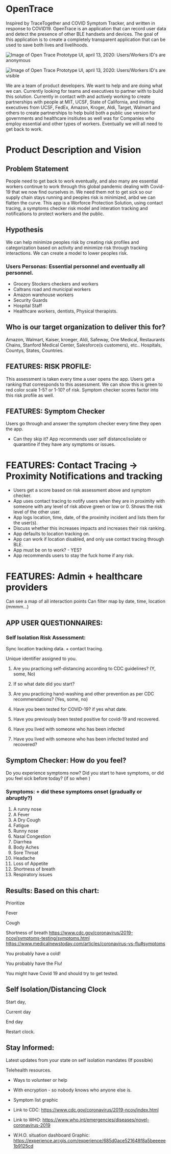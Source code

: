 # OpenTrace
Inspired by TraceTogether and COVID Symptom Tracker, and written in response to COVID19.  OpenTrace is an application that can record user data and detect the presence of other BLE handsets and devices.  The goal of this application is to create a completely transparent application that can be used to save both lives and livelihoods.

![Image of Open Trace](https://raw.githubusercontent.com/kunai-consulting/OpenTrace/master/Screens-anonymous_v1.png)
Prototype UI, april 13, 2020: Users/Workers ID's are anonymous

![Image of Open Trace](https://raw.githubusercontent.com/kunai-consulting/OpenTrace/master/Screens_v1.png)
Prototype UI, april 13, 2020: Users/Workers ID's are visible

We are a team of product developers. We want to help and are doing what we can. 
Currently looking for teams and executives to partner with to build this solution. Currently in contact with and actively working to create partnerships with people at MIT, UCSF, State of California, and inviting executives from UCSF, FedEx, Amazon, Kroger, Aldi, Target, Walmart and others to create partnerships to help build both a public use version for governments and healthcare insitiutes as well was for Companies who employ essential and other types of workers. Eventually we will all need to get back to work.

# Product Description and Vision
## Problem Statement
People need to get back to work eventually, and also many are essential workers continue to work through this global pandemic dealing with Covid-19 that we now find ourselves in. We need them not to get sick so our supply chain stays running and peoples risk is minimized, anbd we can flatten the curve. This app is a Worforce Protection Solution, using contact tracing, a symptoms checker risk model and interation tracking and notifications to protect workers and the public.

## Hypothesis
We can help minimize peoples risk by creating risk profiles and categorization based on activity and minimize risk through tracking interactions. We can create a model to lower peoples risk.

### Users Personas: Essential personnel and eventually all personnel.
* Grocery Stockers checkers and workers
* Caltrans road and municipal workers
* Amazon warehouse workers
* Security Guards
* Hospital Staff
* Healthcare workers, dentists, Physical therapists.


## Who is our target organization to deliver this for?
Amazon, Walmart, Kaiser, kroeger, Aldi, Safeway, One Medical, Restaurants Chains, Stanford Medical Center, Salesforce(s customers), etc.. Hospitals, Countys, States, Countries.


## FEATURES: RISK PROFILE: 
This assessment is taken every time a user opens the app. Users get a ranking that corresponds to this assessment. We can show this is green to red color scale 1-5? or 1-10? of risk. Symptom checker scores factor into this risk profile as well.


## FEATURES: Symptom Checker
Users go through and answer the symptom checker every time they open the app.
- Can they skip it?
App recommends user self distance/isolate or quarantine if they have any symptoms or issues.


# FEATURES: Contact Tracing -> Proximity Notifications and tracking
* Users get a score based on risk assessment above and symptom checker.
* App uses contact tracing to notify users when they are in proximity with someone with any level of risk above green or low or 0. Shows the risk level of the other user.
* App logs location, time, date, of the proximity incident and lists them for the user(s).
* Discuss whether this increases impacts and increases their risk ranking.
* App defaults to location tracking on.
* App can work if location disabled, and only use contact tracing through BLE.
* App must be on to work? - YES?
* App recommends users to stay the fuck home if any risk.


# FEATURES: Admin + healthcare providers
Can see a map of all interaction points 
Can filter map by date, time, location (mmmm…)


## APP USER QUESTIONNAIRES:

### Self Isolation Risk Assessment:
 

Sync location tracking data. + contact tracing.

Unique identifier assigned to you.

1. Are you practicing self-distancing according to CDC guidelines? (Y, some, No)

2. If so what date did you start?

3. Are you practicing hand-washing and other prevention as per CDC recommendations? (Yes, some, no)

4. Have you been tested for COVID-19? if yes what date.

5. Have you previously been tested positive for covid-19 and recovered.

6. Have you lived with someone who has been infected

7. Have you lived with someone who has been infected tested and recovered?



## Symptom Checker: How do you feel?
Do you experience symptoms now? Did you start to have symptoms, or did you feel sick before today? (if so when <date picker>)

### Symptoms: + did these symptoms onset (gradually or abruptly?)

1. A runny nose
2. A Fever
3. A Dry Cough
4. Fatigue
5. Runny nose 
6. Nasal Congestion
7. Diarrhea
8. Body Aches
9. Sore Throat
10. Headache
11. Loss of Appetite
12. Shortness of breath
13. Respiratory issues


## Results: Based on this chart:
Prioritize 

Fever

Cough

Shortness of breath
https://www.cdc.gov/coronavirus/2019-ncov/symptoms-testing/symptoms.html https://www.medicalnewstoday.com/articles/coronavirus-vs-flu#symptoms

You probably have a cold!

You probably have the Flu!

You might have Covid 19 and should try to get tested.


## Self Isolation/Distancing  Clock
Start day,

Current day

End day

Restart clock.


## Stay Informed:
Latest updates from your state on self isolation mandates (If possible)

Telehealth resources. 

* Ways to volunteer or help

* With encryption - so nobody knows who anyone else is.

* Symptom list graphic

* Link to CDC: https://www.cdc.gov/coronavirus/2019-ncov/index.html 

* Link to WHO: https://www.who.int/emergencies/diseases/novel-coronavirus-2019 

* W.H.O. situation dashboard Graphic: https://experience.arcgis.com/experience/685d0ace521648f8a5beeeee1b9125cd 

